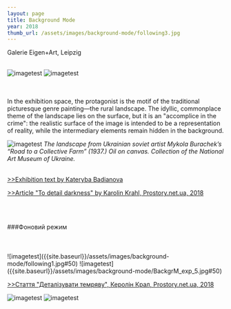 ```yaml
---
layout: page
title: Background Mode
year: 2018
thumb_url: /assets/images/background-mode/following3.jpg
---
```


<section markdown="1" class="EN">
Galerie Eigen+Art, Leipzig

<br>
<br>

![imagetest]({{site.baseurl}}/assets/images/background-mode/BackgrM_exp_4.jpg#50)
![imagetest]({{site.baseurl}}/assets/images/background-mode/following2.jpg#50)

<br><br>
In the exhibition space, the protagonist is the motif of the traditional picturesque genre painting—the rural landscape. The idyllic, commonplace theme of the landscape lies on the surface, but it is an "accomplice in the crime": the realistic surface of the image is intended to be a representation of reality, while the intermediary elements remain hidden in the background. 


![imagetest]({{site.baseurl}}/assets/images/background-mode/2018invitationcard.jpg)
*The landscape from Ukrainian soviet artist Mykola Burachek’s “Road to a Collective Farm” (1937.) Oil on canvas. Collection of the National Art Museum of Ukraine.* 
<br><br>

[>>Exhibition text by Kateryba Badianova](https://eigen-art.com/en/exhibitions/archive/lada-nakonechna-background/)

[>>Article "To detail darkness" by Karolin Krahl, Prostory.net.ua, 2018](hhttps://prostory.net.ua/en/9-publikatsii/krytyka/335-to-detail-darkness) 



<br><br>
</section>

<section markdown="1" class="UKR">
###Фоновий режим
<br>
<br>
<br>
<br>
![imagetest]({{site.baseurl}}/assets/images/background-mode/following1.jpg#50)
![imagetest]({{site.baseurl}}/assets/images/background-mode/BackgrM_exp_5.jpg#50)

[>>Стаття "Деталізувати темряву", Керолін Крал, Prostory.net.ua, 2018](hhttps://prostory.net.ua/en/9-publikatsii/krytyka/335-to-detail-darkness) 


![imagetest]({{site.baseurl}}/assets/images/background-mode/perspective_reduction2.jpg)
![imagetest]({{site.baseurl}}/assets/images/background-mode/perspective_reduction1.jpg)

</section>